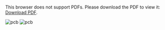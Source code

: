 <object data="https://github.com/FBanna/Clock_pcb/releases/latest/download/clock.pdf" type="application/pdf" width="700px" height="700px">
    <embed src="https://github.com/FBanna/Clock_pcb/releases/latest/download/clock.pdf">
        <p>This browser does not support PDFs. Please download the PDF to view it: <a href="https://github.com/FBanna/Clock_pcb/releases/latest/download/clock.pdf">Download PDF</a>.</p>
    </embed>
</object>


![pcb](https://github.com/FBanna/Clock_pcb/releases/latest/download/top.png)
![pcb](https://github.com/FBanna/Clock_pcb/releases/latest/download/bottom.png)